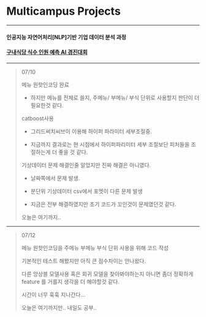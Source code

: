 # Multicampus Projects
---
#### 인공지능 자연어처리[NLP]기반 기업 데이터 분석 과정

#### [구내식당 식수 인원 예측 AI 경진대회](https://dacon.io/competitions/official/235743/overview/description)
---
> 07/10
>
> 메뉴 원핫인코딩 완료
> - 하지만 메뉴를 전체로 쓸지, 주메뉴/ 부메뉴/ 부식 단위로 사용할지 판단이 더 필요한것 같다.
> 
> catboost사용 
> - 그리드써치씨브이 이용해 하이퍼 파라미터 세부조절중. 
> 
> - 지금까지 결과로는 현 시점에서 하이퍼파리미터 세부 조절보단 피처들을 조절하는게 더 좋을 것 같다.
> 
> 기상데이터 문제 해결인줄 알았지만 진짜 해결은 아니였다.
> - 날짜쪽에서 문제 발생.
> 
> - 분단위 기상데이터 csv에서 포멧이 다른 문제 발생
> 
> - 지금은 전부 해결하였지만 초기 코드가 꼬인것이 문제였던것 같다.
> 
> 오늘은 여기까지..
---
> 07/12
> 
> 메뉴 원핫인코딩을 주메뉴 부메뉴 부식 단위 사용을 위해 코드 작성
> 
> 기본적인 테스트 해봤지만 아직 큰 점수차이는 안나왔다.
> 
> 다른 앙상블 모델사용 혹은 회귀 모델을 찾아봐야하는지 아니면 좀더 정확하게 feature 를 거를지 생각을 더 해야할것 같다.
> 
> 시간이 너무 훅훅 지나간다...
> 
> 오늘은 여기까지만.. 내일도 공부..
